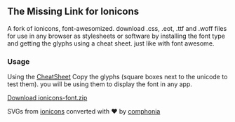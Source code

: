 ## The Missing Link for Ionicons

A fork of ionicons, font-awesomized. download .css, .eot, .ttf and .woff files for use in any browser as stylesheets or software by installing the font type and getting the glyphs using a cheat sheet. just like with font awesome.

### Usage

Using the [CheatSheet](https://cheatsheet.com)  Copy the glyphs (square boxes next to the unicode to test them). you will be using them to display the font in any app.

[Download ionicons-font.zip](../blob/master/ionicons-v4.4.4/ionicons-font.zip)

SVGs from [ionicons](https://ionicons.com/) converted with &hearts; by [comphonia](https://comhponia.com)
